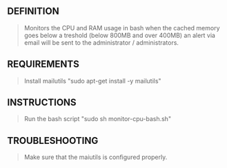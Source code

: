## DEFINITION
> Monitors the CPU and RAM usage in bash when the cached memory goes below a treshold (below 800MB and over 400MB) an alert via email will be sent to the administrator / administrators. 

## REQUIREMENTS
> Install mailutils "sudo apt-get install -y mailutils"

## INSTRUCTIONS
> Run the bash script "sudo sh monitor-cpu-bash.sh"

## TROUBLESHOOTING
> Make sure that the maiutils is configured properly.
